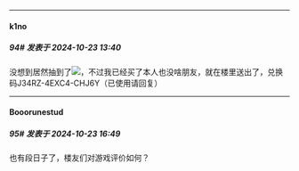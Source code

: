 ﻿
*****

####  k1no  
##### 94#       发表于 2024-10-23 13:40

没想到居然抽到了<img src="https://static.saraba1st.com/image/smiley/face2017/057.png" referrerpolicy="no-referrer">，不过我已经买了本人也没啥朋友，就在楼里送出了，兑换码J34RZ-4EXC4-CHJ6Y（已使用请回复）


*****

####  Booorunestud  
##### 95#       发表于 2024-10-23 16:49

也有段日子了，楼友们对游戏评价如何？

